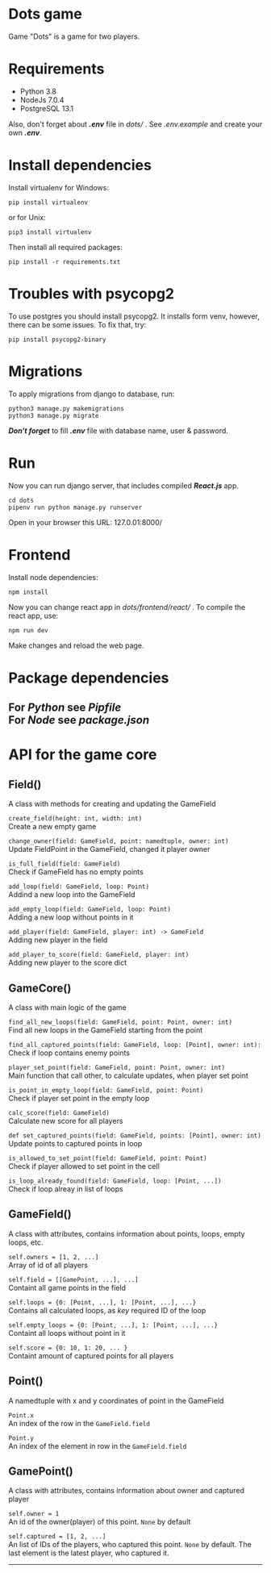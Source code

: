 # Dots game
  
Game "Dots" is a game for two players.

# Requirements
* Python 3.8
* NodeJs 7.0.4  
* PostgreSQL 13.1

Also, don't forget about ***.env*** file in *dots/* . See *.env.example* and create your own ***.env***.

# Install dependencies  
Install virtualenv for Windows:
```
pip install virtualenv
```
or for Unix:
```
pip3 install virtualenv
```

Then install all required packages:
```
pip install -r requirements.txt
```

# Troubles with psycopg2
To use postgres you should install psycopg2. It installs form venv, however, there can be some issues. To fix that, try:
```
pip install psycopg2-binary
```

# Migrations
To apply migrations from django to database, run:
```
python3 manage.py makemigrations
python3 manage.py migrate
```
***Don't forget*** to fill ***.env*** file with database name, user & password.

# Run
Now you can run django server, that includes compiled ***React.js*** app.  
```
cd dots
pipenv run python manage.py runserver
```
Open in your browser this URL: 127.0.01:8000/  

# Frontend  
Install node dependencies:
```
npm install 
```
Now you can change react app in *dots/frontend/react/* .
To compile the react app, use:
```
npm run dev
```
Make changes and reload the web page.

# Package dependencies  
For ***Python*** see ***Pipfile***  
For ***Node*** see ***package.json***
---
# API for the game core


## Field()
A class with methods for creating and updating the GameField  

`create_field(height: int, width: int)`  
Create a new empty game

`change_owner(field: GameField, point: namedtuple, owner: int)`  
Update FieldPoint in the GameField, changed it player owner

`is_full_field(field: GameField)`  
Check if GameField has no empty points

`add_loop(field: GameField, loop: Point)`  
Addind a new loop into the GameField

`add_empty_loop(field: GameField, loop: Point)`  
Adding a new loop without points in it  

`add_player(field: GameField, player: int) -> GameField`  
Adding new player in the field  

`add_player_to_score(field: GameField, player: int)`  
Adding new player to the score dict  


## GameCore()
A class with main logic of the game  

`find_all_new_loops(field: GameField, point: Point, owner: int)`  
Find all new loops in the GameField starting from the point  

`find_all_captured_points(field: GameField, loop: [Point], owner: int):`  
Check if loop contains enemy points  

`player_set_point(field: GameField, point: Point, owner: int)`  
Main function that call other, to calculate updates, when player set point  

`is_point_in_empty_loop(field: GameField, point: Point)`  
Check if player set point in the empty loop  

`calc_score(field: GameField)`  
Calculate new score for all players  

`def set_captured_points(field: GameField, points: [Point], owner: int)`  
Update points to captured points in loop  

`is_allowed_to_set_point(field: GameField, point: Point)`  
Check if player allowed to set point in the cell  

`is_loop_already_found(field: GameField, loop: [Point, ...])`  
Check if loop alreay in list of loops  


## GameField()
A class with attributes, contains information about points, loops, empty loops, etc.

`self.owners = [1, 2, ...]`  
Array of id of all players  

`self.field = [[GamePoint, ...], ...]`  
Containt all game points in the field  

`self.loops = {0: [Point, ...], 1: [Point, ...], ...}`  
Contains all calculated loops, as _key_ required ID of the loop  

`self.empty_loops = {0: [Point, ...], 1: [Point, ...], ...}`  
Containt all loops without point in it  

`self.score = {0: 10, 1: 20, ... }`  
Containt amount of captured points for all players  


## Point()  
A namedtuple with x and y coordinates of point in the GameField  

`Point.x`  
An index of the row in the `GameField.field`  

`Point.y`  
An index of the element in row in the `GameField.field`  


## GamePoint()  
A class with attributes, contains information about owner and captured player  

`self.owner = 1`  
An id of the owner(player) of this point. `None` by default  

`self.captured = [1, 2, ...]`  
An list of IDs of the players, who captured this point. `None` by default. The last element is the latest player, who captured it.  

---